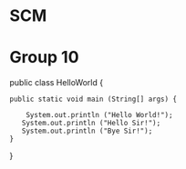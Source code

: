 # SCM

Group 10
=======


public class HelloWorld {
 
    public static void main (String[] args) {
 
        System.out.println ("Hello World!");
       System.out.println ("Hello Sir!");
       System.out.println ("Bye Sir!");
    }
 
}


